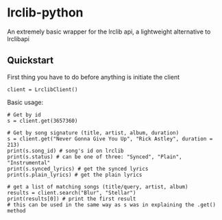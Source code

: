 # lrclib-python
An extremely basic wrapper for the lrclib api, a lightweight alternative to lrclibapi

## Quickstart
First thing you have to do before anything is initiate the client
```from lrclib import LrclibClient
client = LrclibClient()
```
Basic usage:
```
# Get by id
s = client.get(3657360)

# Get by song signature (title, artist, album, duration)
s = client.get("Never Gonna Give You Up", "Rick Astley", duration = 213)
print(s.song_id) # song's id on lrclib
print(s.status) # can be one of three: "Synced", "Plain", "Instrumental"
print(s.synced_lyrics) # get the synced lyrics
print(s.plain_lyrics) # get the plain lyrics

# get a list of matching songs (title/query, artist, album)
results = client.search("Blur", "Stellar")
print(results[0]) # print the first result
# this can be used in the same way as s was in explaining the .get() method
```
